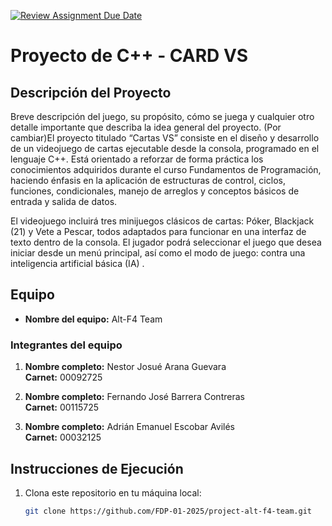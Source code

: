 [![Review Assignment Due Date](https://classroom.github.com/assets/deadline-readme-button-22041afd0340ce965d47ae6ef1cefeee28c7c493a6346c4f15d667ab976d596c.svg)](https://classroom.github.com/a/mi1WNrHU)
# Proyecto de C++ - CARD VS

## Descripción del Proyecto

Breve descripción del juego, su propósito, cómo se juega y cualquier otro detalle importante que describa la idea general del proyecto. (Por cambiar)El proyecto titulado “Cartas VS” consiste en el diseño y desarrollo de un videojuego de cartas ejecutable desde la consola, programado en el lenguaje C++. Está orientado a reforzar de forma práctica los conocimientos adquiridos durante el curso Fundamentos de Programación, haciendo énfasis en la aplicación de estructuras de control, ciclos, funciones, condicionales, manejo de arreglos y conceptos básicos de entrada y salida de datos.

El videojuego incluirá tres minijuegos clásicos de cartas: Póker, Blackjack (21) y Vete a Pescar, todos adaptados para funcionar en una interfaz de texto dentro de la consola. El jugador podrá seleccionar el juego que desea iniciar desde un menú principal, así como el modo de juego: contra una inteligencia artificial básica (IA) .

## Equipo

- **Nombre del equipo:** Alt-F4 Team

### Integrantes del equipo

1. **Nombre completo:** Nestor Josué Arana Guevara  
   **Carnet:** 00092725

2. **Nombre completo:** Fernando José Barrera Contreras  
   **Carnet:** 00115725

3. **Nombre completo:** Adrián Emanuel Escobar Avilés  
   **Carnet:** 00032125


## Instrucciones de Ejecución

1. Clona este repositorio en tu máquina local:
   ```bash
   git clone https://github.com/FDP-01-2025/project-alt-f4-team.git
